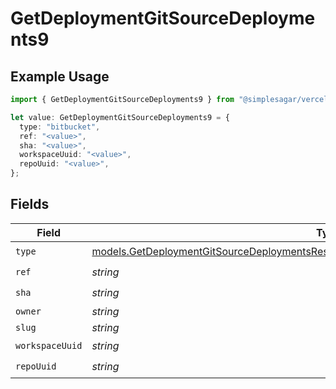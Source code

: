 # GetDeploymentGitSourceDeployments9

## Example Usage

```typescript
import { GetDeploymentGitSourceDeployments9 } from "@simplesagar/vercel/models/getdeploymentop.js";

let value: GetDeploymentGitSourceDeployments9 = {
  type: "bitbucket",
  ref: "<value>",
  sha: "<value>",
  workspaceUuid: "<value>",
  repoUuid: "<value>",
};
```

## Fields

| Field                                                                                                                                                                              | Type                                                                                                                                                                               | Required                                                                                                                                                                           | Description                                                                                                                                                                        |
| ---------------------------------------------------------------------------------------------------------------------------------------------------------------------------------- | ---------------------------------------------------------------------------------------------------------------------------------------------------------------------------------- | ---------------------------------------------------------------------------------------------------------------------------------------------------------------------------------- | ---------------------------------------------------------------------------------------------------------------------------------------------------------------------------------- |
| `type`                                                                                                                                                                             | [models.GetDeploymentGitSourceDeploymentsResponse200ApplicationJSONResponseBody19Type](../models/getdeploymentgitsourcedeploymentsresponse200applicationjsonresponsebody19type.md) | :heavy_check_mark:                                                                                                                                                                 | N/A                                                                                                                                                                                |
| `ref`                                                                                                                                                                              | *string*                                                                                                                                                                           | :heavy_check_mark:                                                                                                                                                                 | N/A                                                                                                                                                                                |
| `sha`                                                                                                                                                                              | *string*                                                                                                                                                                           | :heavy_check_mark:                                                                                                                                                                 | N/A                                                                                                                                                                                |
| `owner`                                                                                                                                                                            | *string*                                                                                                                                                                           | :heavy_minus_sign:                                                                                                                                                                 | N/A                                                                                                                                                                                |
| `slug`                                                                                                                                                                             | *string*                                                                                                                                                                           | :heavy_minus_sign:                                                                                                                                                                 | N/A                                                                                                                                                                                |
| `workspaceUuid`                                                                                                                                                                    | *string*                                                                                                                                                                           | :heavy_check_mark:                                                                                                                                                                 | N/A                                                                                                                                                                                |
| `repoUuid`                                                                                                                                                                         | *string*                                                                                                                                                                           | :heavy_check_mark:                                                                                                                                                                 | N/A                                                                                                                                                                                |